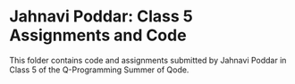 # Jahnavi Poddar: Class 5 Assignments and Code
This folder contains code and assignments submitted by Jahnavi Poddar in Class 5 of the Q-Programming Summer of Qode.
